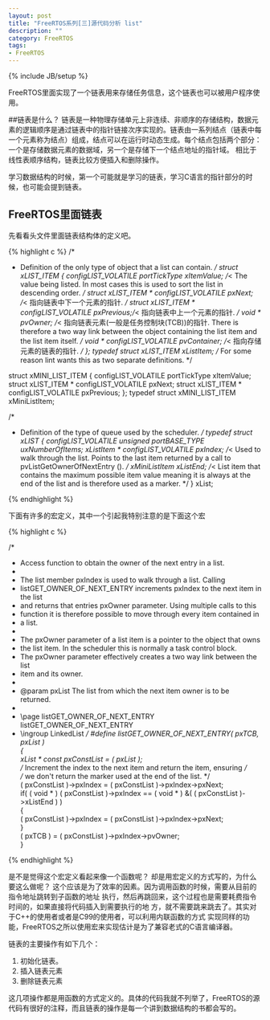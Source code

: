 ```yaml
---
layout: post
title: "FreeRTOS系列[三]源代码分析 list"
description: ""
category: FreeRTOS
tags: 
- FreeRTOS
---
```

{% include JB/setup %}

FreeRTOS里面实现了一个链表用来存储任务信息，这个链表也可以被用户程序使用。

##链表是什么？
链表是一种物理存储单元上非连续、非顺序的存储结构，数据元素的逻辑顺序是通过链表中的指针链接次序实现的。链表由一系列结点（链表中每一个元素称为结点）组成，结点可以在运行时动态生成。每个结点包括两个部分：一个是存储数据元素的数据域，另一个是存储下一个结点地址的指针域。 相比于线性表顺序结构，链表比较方便插入和删除操作。

学习数据结构的时候，第一个可能就是学习的链表，学习C语言的指针部分的时候，也可能会提到链表。

## FreeRTOS里面链表

先看看头文件里面链表结构体的定义吧。

{%   highlight c %}
/*
 * Definition of the only type of object that a list can contain.
 */
struct xLIST_ITEM
{
	configLIST_VOLATILE portTickType xItemValue;	/*< The value being listed.  In most cases this is used to sort the list in descending order. */
	struct xLIST_ITEM * configLIST_VOLATILE pxNext;	/*< 指向链表中下一个元素的指针. */
	struct xLIST_ITEM * configLIST_VOLATILE pxPrevious;/*< 指向链表中上一个元素的指针. */
	void * pvOwner;									/*< 指向链表元素(一般是任务控制块(TCB))的指针.  There is therefore a two way link between the object containing the list item and the list item itself. */
	void * configLIST_VOLATILE pvContainer;			/*< 指向存储元素的链表的指针. */
};
typedef struct xLIST_ITEM xListItem;				/* For some reason lint wants this as two separate definitions. */

struct xMINI_LIST_ITEM
{
	configLIST_VOLATILE portTickType xItemValue;
	struct xLIST_ITEM * configLIST_VOLATILE pxNext;
	struct xLIST_ITEM * configLIST_VOLATILE pxPrevious;
};
typedef struct xMINI_LIST_ITEM xMiniListItem;

/*
 * Definition of the type of queue used by the scheduler.
 */
typedef struct xLIST
{
	configLIST_VOLATILE unsigned portBASE_TYPE uxNumberOfItems;
	xListItem * configLIST_VOLATILE pxIndex;		/*< Used to walk through the list.  Points to the last item returned by a call to pvListGetOwnerOfNextEntry (). */
	xMiniListItem xListEnd;							/*< List item that contains the maximum possible item value meaning it is always at the end of the list and is therefore used as a marker. */
} xList;

{%   endhighlight %}

下面有许多的宏定义，其中一个引起我特别注意的是下面这个宏

{%   highlight  c %}

/*
 * Access function to obtain the owner of the next entry in a list.
 *
 * The list member pxIndex is used to walk through a list.  Calling
 * listGET_OWNER_OF_NEXT_ENTRY increments pxIndex to the next item in the list
 * and returns that entries pxOwner parameter.  Using multiple calls to this
 * function it is therefore possible to move through every item contained in
 * a list.
 *
 * The pxOwner parameter of a list item is a pointer to the object that owns
 * the list item.  In the scheduler this is normally a task control block.
 * The pxOwner parameter effectively creates a two way link between the list
 * item and its owner.
 *
 * @param pxList The list from which the next item owner is to be returned.
 *
 * \page listGET_OWNER_OF_NEXT_ENTRY listGET_OWNER_OF_NEXT_ENTRY
 * \ingroup LinkedList
 */
#define listGET_OWNER_OF_NEXT_ENTRY( pxTCB, pxList ) \
{	\
xList * const pxConstList = ( pxList );			\
	/* Increment the index to the next item and return the item, ensuring */\
	/* we don't return the marker used at the end of the list.  */	\
	( pxConstList )->pxIndex = ( pxConstList )->pxIndex->pxNext;	\
	if( ( void * ) ( pxConstList )->pxIndex == ( void * ) &( ( pxConstList )->xListEnd ) )	\
	{	    \
		( pxConstList )->pxIndex = ( pxConstList )->pxIndex->pxNext;	\
	}		\
	( pxTCB ) = ( pxConstList )->pxIndex->pvOwner;		\
}

{%  endhighlight %}

是不是觉得这个宏定义看起来像一个函数呢？ 却是用宏定义的方式写的，为什么要这么做呢？
这个应该是为了效率的因素。因为调用函数的时候，需要从目前的指令地址跳转到子函数的地址
执行，然后再跳回来，这个过程也是需要耗费指令时间的，如果直接将代码插入到需要执行的地
方，就不需要跳来跳去了。其实对于C++的使用者或者是C99的使用者，可以利用内联函数的方式
实现同样的功能，FreeRTOS之所以使用宏来实现估计是为了兼容老式的C语言编译器。

链表的主要操作有如下几个：

1.  初始化链表。
2.  插入链表元素
3.  删除链表元素

这几项操作都是用函数的方式定义的。具体的代码我就不列举了，FreeRTOS的源代码有很好的注释，而且链表的操作是每一个讲到数据结构的书都会写的。
